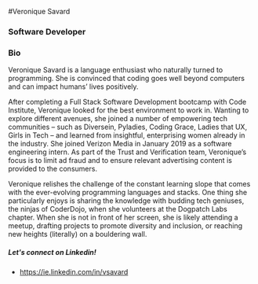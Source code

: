 #Veronique Savard
### Software Developer
### Bio
Veronique Savard is a language enthusiast who naturally turned to programming.
She is convinced that coding goes well beyond computers and can impact humans’ lives positively.

After completing a Full Stack Software Development bootcamp with Code Institute, Veronique looked for the best environment to work in. Wanting to explore different avenues, she joined a number of empowering tech communities – such as Diversein, Pyladies, Coding Grace, Ladies that UX, Girls in Tech – and learned from insightful, enterprising women already in the industry. She joined Verizon Media in January 2019 as a software engineering intern. As part of the Trust and Verification team, Veronique’s focus is to limit ad fraud and to ensure relevant advertising content is provided to the consumers.

Veronique relishes the challenge of the constant learning slope that comes with the ever-evolving programming languages and stacks. One thing she particularly enjoys is sharing the knowledge with budding tech geniuses, the ninjas of CoderDojo, when she volunteers at the Dogpatch Labs chapter. When she is not in front of her screen, she is likely attending a meetup, drafting projects to promote diversity and inclusion, or reaching new heights (literally) on a bouldering wall.
##### Let's connect on Linkedin!
- https://ie.linkedin.com/in/vsavard
